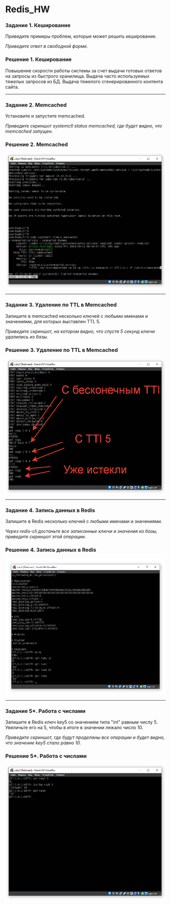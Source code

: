 # Redis_HW

### Задание 1. Кеширование 

Приведите примеры проблем, которые может решить кеширование. 

*Приведите ответ в свободной форме.*

### Решение 1. Кеширование 

Повышение скорости работы системы за счет выдачи готовых ответов на запросы из быстрого хранилища. 
Выдача часто используемых тяжелых запросов из БД.
Выдача тяжелого сгенерированного контента сайта.

---

### Задание 2. Memcached

Установите и запустите memcached.

*Приведите скриншот systemctl status memcached, где будет видно, что memcached запущен.*

### Решение 2. Memcached

![img](https://github.com/valery-dubinin/Redis_HW/blob/main/img/1.png)

---

### Задание 3. Удаление по TTL в Memcached

Запишите в memcached несколько ключей с любыми именами и значениями, для которых выставлен TTL 5. 

*Приведите скриншот, на котором видно, что спустя 5 секунд ключи удалились из базы.*

### Решение 3. Удаление по TTL в Memcached

![img](https://github.com/valery-dubinin/Redis_HW/blob/main/img/2.png)

---

### Задание 4. Запись данных в Redis

Запишите в Redis несколько ключей с любыми именами и значениями. 

*Через redis-cli достаньте все записанные ключи и значения из базы, приведите скриншот этой операции.*

### Решение 4. Запись данных в Redis

![img](https://github.com/valery-dubinin/Redis_HW/blob/main/img/3.png)

---

### Задание 5*. Работа с числами 

Запишите в Redis ключ key5 со значением типа "int" равным числу 5. Увеличьте его на 5, чтобы в итоге в значении лежало число 10.  

*Приведите скриншот, где будут проделаны все операции и будет видно, что значение key5 стало равно 10.*

### Решение 5*. Работа с числами 

![img](https://github.com/valery-dubinin/Redis_HW/blob/main/img/4.png)
